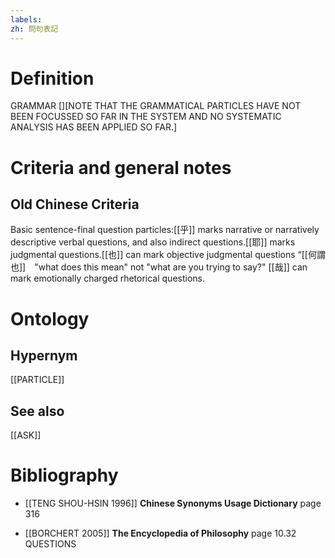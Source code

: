 ```yaml
---
labels: 
zh: 問句表記
---
```


# Definition
GRAMMAR [][NOTE THAT THE GRAMMATICAL PARTICLES HAVE NOT BEEN FOCUSSED SO FAR IN THE SYSTEM AND NO SYSTEMATIC ANALYSIS HAS BEEN APPLIED SO FAR.]
# Criteria and general notes
## Old Chinese Criteria
Basic sentence-final question particles:[[乎]] marks narrative or narratively descriptive verbal questions, and also indirect questions.[[耶]] marks judgmental questions.[[也]] can mark objective judgmental questions “[[何謂也]]　"what does this mean" not "what are you trying to say?" [[哉]] can mark emotionally charged rhetorical questions.
# Ontology

## Hypernym
[[PARTICLE]]
## See also
[[ASK]]
# Bibliography
- [[TENG SHOU-HSIN 1996]]
**Chinese Synonyms Usage Dictionary** page 316

- [[BORCHERT 2005]]
**The Encyclopedia of Philosophy** page 10.32
QUESTIONS